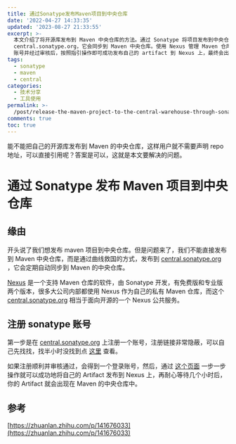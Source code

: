 ```yaml
---
title: 通过Sonatype发布Maven项目到中央仓库
date: '2022-04-27 14:33:35'
updated: '2023-08-27 21:33:55'
excerpt: >-
  本文介绍了将开源库发布到 Maven 中央仓库的方法。通过 Sonatype 将项目发布到中央仓库，而实际上是发布到
  central.sonatype.org，它会同步到 Maven 中央仓库。使用 Nexus 管理 Maven 仓库，注册 Sonatype
  账号并经过审核后，按照指引操作即可成功发布自己的 artifact 到 Nexus 上，最终会出现在 Maven 中央仓库中。
tags:
  - sonatype
  - maven
  - central
categories:
  - 技术分享
  - 工具使用
permalink: >-
  /post/release-the-maven-project-to-the-central-warehouse-through-sonatype-zeyopj.html
comments: true
toc: true
---
```



能不能把自己的开源库发布到 Maven 的中央仓库，这样用户就不需要声明 repo 地址，可以直接引用呢？答案是可以，这就是本文要解决的问题。

# 通过 Sonatype 发布 Maven 项目到中央仓库

## 缘由

开头说了我们想发布 maven 项目到中央仓库。但是问题来了，我们不能直接发布到 Maven 中央仓库，而是通过曲线救国的方式，发布到 [central.sonatype.org](http://central.sonatype.org) ，它会定期自动同步到 Maven 的中央仓库。

[Nexus](https://www.sonatype.com/nexus-repository-oss) 是一个支持 Maven 仓库的软件，由 Sonatype 开发，有免费版和专业版两个版本，很多大公司内部都使用 Nexus 作为自己的私有 Maven 仓库，而这个 [central.sonatype.org](https://central.sonatype.org/) 相当于面向开源的一个 Nexus 公共服务。

## 注册 sonatype 账号

第一步是在 [central.sonatype.org](https://central.sonatype.org/) 上注册一个账号，注册链接非常隐蔽，可以自己先找找，找半小时没找到点 [这里](https://issues.sonatype.org/secure/Signup!default.jspa) 查看。

如果注册顺利并审核通过，会得到一个登录账号，然后，通过 [这个页面](https://central.sonatype.org/pages/apache-maven.html) 一步一步操作就可以成功地将自己的 Artifact 发布到 Nexus 上，再耐心等待几个小时后，你的 Artifact 就会出现在 Maven 的中央仓库中。

## 参考

[https://zhuanlan.zhihu.com/p/141676033](https://zhuanlan.zhihu.com/p/141676033)